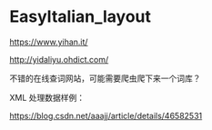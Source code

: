 # EasyItalian_layout

https://www.yihan.it/


http://yidaliyu.ohdict.com/


不错的在线查词网站，可能需要爬虫爬下来一个词库？

XML 处理数据样例：

https://blog.csdn.net/aaajj/article/details/46582531
